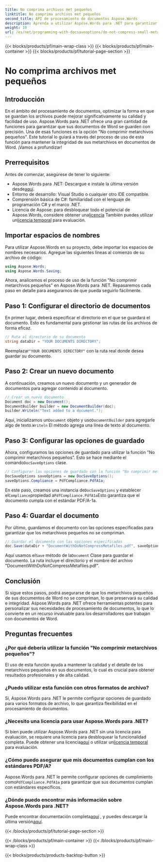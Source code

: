 ```yaml
---
title: No comprima archivos met pequeños
linktitle: No comprima archivos met pequeños
second_title: API de procesamiento de documentos Aspose.Words
description: Aprenda a utilizar Aspose.Words para .NET para garantizar que los metarchivos pequeños de los documentos de Word no se compriman, preservando así su calidad e integridad. Incluye una guía paso a paso.
weight: 10
url: /es/net/programming-with-docsaveoptions/do-not-compress-small-metafiles/
---
```


{{< blocks/products/pf/main-wrap-class >}}
{{< blocks/products/pf/main-container >}}
{{< blocks/products/pf/tutorial-page-section >}}

# No comprima archivos met pequeños

## Introducción

En el ámbito del procesamiento de documentos, optimizar la forma en que se guardan los archivos puede mejorar significativamente su calidad y facilidad de uso. Aspose.Words para .NET ofrece una gran cantidad de funciones para garantizar que sus documentos de Word se guarden con precisión. Una de esas funciones es la opción "No comprimir metarchivos pequeños". Este tutorial lo guiará a través del proceso de uso de esta función para mantener la integridad de sus metarchivos en documentos de Word. ¡Vamos a profundizar!

## Prerrequisitos

Antes de comenzar, asegúrese de tener lo siguiente:

-  Aspose.Words para .NET: Descargue e instale la última versión desde[aquí](https://releases.aspose.com/words/net/).
- Entorno de desarrollo: Visual Studio o cualquier otro IDE compatible.
- Comprensión básica de C#: familiaridad con el lenguaje de programación C# y el marco .NET.
-  Licencia de Aspose: para desbloquear todo el potencial de Aspose.Words, considere obtener una[licencia](https://purchase.aspose.com/buy) También puedes utilizar un[licencia temporal](https://purchase.aspose.com/temporary-license/) para evaluación.

## Importar espacios de nombres

Para utilizar Aspose.Words en su proyecto, debe importar los espacios de nombres necesarios. Agregue las siguientes líneas al comienzo de su archivo de código:

```csharp
using Aspose.Words;
using Aspose.Words.Saving;
```

Ahora, analicemos el proceso de uso de la función "No comprimir metarchivos pequeños" en Aspose.Words para .NET. Repasaremos cada paso en detalle para asegurarnos de que pueda seguirlo fácilmente.

## Paso 1: Configurar el directorio de documentos

En primer lugar, deberá especificar el directorio en el que se guardará el documento. Esto es fundamental para gestionar las rutas de los archivos de forma eficaz.

```csharp
// Ruta al directorio de su documento
string dataDir = "YOUR DOCUMENTS DIRECTORY";
```

 Reemplazar`"YOUR DOCUMENTS DIRECTORY"` con la ruta real donde desea guardar su documento.

## Paso 2: Crear un nuevo documento

A continuación, creamos un nuevo documento y un generador de documentos para agregar contenido al documento.

```csharp
// Crear un nuevo documento
Document doc = new Document();
DocumentBuilder builder = new DocumentBuilder(doc);
builder.Writeln("Text added to a document.");
```

 Aquí, inicializamos un`Document` objeto y uso`DocumentBuilder` para agregarle algo de texto.`Writeln` El método agrega una línea de texto al documento.

## Paso 3: Configurar las opciones de guardado

 Ahora, configuramos las opciones de guardado para utilizar la función "No comprimir metarchivos pequeños". Esto se hace mediante el comando`DocSaveOptions` clase.

```csharp
// Configurar las opciones de guardado con la función "No comprimir metarchivos pequeños"
DocSaveOptions saveOptions = new DocSaveOptions();
saveOptions.Compliance = PdfCompliance.PdfA1a;
```

 En este paso, creamos una instancia de`DocSaveOptions` y establecer el`Compliance`propiedad a`PdfCompliance.PdfA1a`Esto garantiza que el documento cumpla con el estándar PDF/A-1a.

## Paso 4: Guardar el documento

Por último, guardamos el documento con las opciones especificadas para garantizar que los metarchivos pequeños no se compriman.

```csharp
// Guardar el documento con las opciones especificadas
doc.Save(dataDir + "DocumentWithDoNotCompressMetafiles.pdf", saveOptions);
```

 Aquí usamos el`Save` método de la`Document` Clase para guardar el documento. La ruta incluye el directorio y el nombre del archivo "DocumentWithDoNotCompressMetafiles.pdf".

## Conclusión

Si sigue estos pasos, podrá asegurarse de que los metarchivos pequeños de sus documentos de Word no se compriman, lo que preservará su calidad e integridad. Aspose.Words para .NET ofrece herramientas potentes para personalizar sus necesidades de procesamiento de documentos, lo que lo convierte en un recurso invaluable para los desarrolladores que trabajan con documentos de Word.

## Preguntas frecuentes

### ¿Por qué debería utilizar la función "No comprimir metarchivos pequeños"?

El uso de esta función ayuda a mantener la calidad y el detalle de los metarchivos pequeños en sus documentos, lo cual es crucial para obtener resultados profesionales y de alta calidad.

### ¿Puedo utilizar esta función con otros formatos de archivo?

Sí, Aspose.Words para .NET le permite configurar opciones de guardado para varios formatos de archivo, lo que garantiza flexibilidad en el procesamiento de documentos.

### ¿Necesito una licencia para usar Aspose.Words para .NET?

 Si bien puede utilizar Aspose.Words para .NET sin una licencia para evaluación, se requiere una licencia para desbloquear la funcionalidad completa. Puede obtener una licencia[aquí](https://purchase.aspose.com/buy) o utilizar un[licencia temporal](https://purchase.aspose.com/temporary-license/) para evaluación.

### ¿Cómo puedo asegurar que mis documentos cumplan con los estándares PDF/A?

 Aspose.Words para .NET le permite configurar opciones de cumplimiento como`PdfCompliance.PdfA1a` para garantizar que sus documentos cumplan con estándares específicos.

### ¿Dónde puedo encontrar más información sobre Aspose.Words para .NET?

 Puede encontrar documentación completa[aquí](https://reference.aspose.com/words/net/) , y puedes descargar la última versión[aquí](https://releases.aspose.com/words/net/).

{{< /blocks/products/pf/tutorial-page-section >}}

{{< /blocks/products/pf/main-container >}}
{{< /blocks/products/pf/main-wrap-class >}}

{{< blocks/products/products-backtop-button >}}
